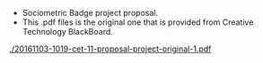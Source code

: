 * Sociometric Badge project proposal.
* This .pdf files is the original one that is provided from Creative Technology BlackBoard.

[./20161103-1019-cet-11-proposal-project-original-1.pdf](./20161103-1019-cet-11-proposal-project-original-1.pdf)